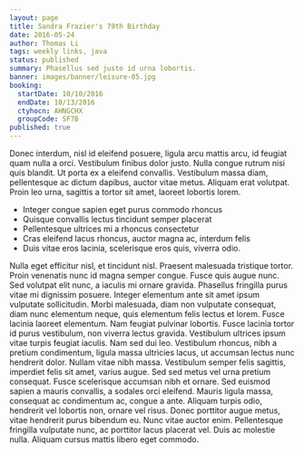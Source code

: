 ```yaml
---
layout: page
title: Sandra Frazier's 79th Birthday
date: 2016-05-24
author: Thomas Li
tags: weekly links, java
status: published
summary: Phasellus sed justo id urna lobortis.
banner: images/banner/leisure-05.jpg
booking:
  startDate: 10/10/2016
  endDate: 10/13/2016
  ctyhocn: AHNGCHX
  groupCode: SF7B
published: true
---
```

Donec interdum, nisl id eleifend posuere, ligula arcu mattis arcu, id feugiat quam nulla a orci. Vestibulum finibus dolor justo. Nulla congue rutrum nisi quis blandit. Ut porta ex a eleifend convallis. Vestibulum massa diam, pellentesque ac dictum dapibus, auctor vitae metus. Aliquam erat volutpat. Proin leo urna, sagittis a tortor sit amet, laoreet lobortis lorem.

* Integer congue sapien eget purus commodo rhoncus
* Quisque convallis lectus tincidunt semper placerat
* Pellentesque ultrices mi a rhoncus consectetur
* Cras eleifend lacus rhoncus, auctor magna ac, interdum felis
* Duis vitae eros lacinia, scelerisque eros quis, viverra odio.

Nulla eget efficitur nisl, et tincidunt nisl. Praesent malesuada tristique tortor. Proin venenatis nunc id magna semper congue. Fusce quis augue nunc. Sed volutpat elit nunc, a iaculis mi ornare gravida. Phasellus fringilla purus vitae mi dignissim posuere. Integer elementum ante sit amet ipsum vulputate sollicitudin. Morbi malesuada, diam non vulputate consequat, diam nunc elementum neque, quis elementum felis lectus et lorem. Fusce lacinia laoreet elementum. Nam feugiat pulvinar lobortis. Fusce lacinia tortor id purus vestibulum, non viverra lectus gravida. Vestibulum ultrices ipsum vitae turpis feugiat iaculis. Nam sed dui leo. Vestibulum rhoncus, nibh a pretium condimentum, ligula massa ultricies lacus, ut accumsan lectus nunc hendrerit dolor. Nullam vitae nibh massa.
Vestibulum semper felis sagittis, imperdiet felis sit amet, varius augue. Sed sed metus vel urna pretium consequat. Fusce scelerisque accumsan nibh et ornare. Sed euismod sapien a mauris convallis, a sodales orci eleifend. Mauris ligula massa, consequat ac condimentum ac, congue a ante. Aliquam turpis odio, hendrerit vel lobortis non, ornare vel risus. Donec porttitor augue metus, vitae hendrerit purus bibendum eu. Nunc vitae auctor enim. Pellentesque fringilla vulputate nunc, ac porttitor lacus placerat vel. Duis ac molestie nulla. Aliquam cursus mattis libero eget commodo.
